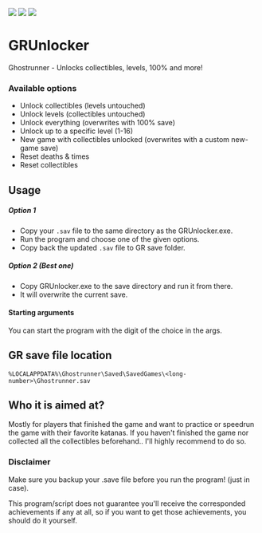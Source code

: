 [![](https://img.shields.io/badge/Jack-Unlocked-green)](https://github.com/Dmgvol/GRUnlocker/) [![](https://img.shields.io/badge/Discord-GRSR-red)](https://discord.com/invite/eZRz3Q5) ![](https://img.shields.io/github/downloads/dmgvol/grunlocker/total)



# GRUnlocker
Ghostrunner - Unlocks collectibles, levels, 100% and more!

### Available options
- Unlock collectibles (levels untouched)
- Unlock levels (collectibles untouched)
- Unlock everything (overwrites with 100% save)
- Unlock up to a specific level (1-16)
- New game with collectibles unlocked (overwrites with a custom new-game save)
- Reset deaths & times
- Reset collectibles

## Usage
##### Option 1
- Copy your ```.sav``` file to the same directory as the GRUnlocker.exe.
- Run the program and choose one of the given options.
- Copy back the updated ```.sav``` file to GR save folder.

##### Option 2 (Best one)
- Copy GRUnlocker.exe to the save directory and run it from there.
- It will overwrite the current save.

#### Starting arguments
You can start the program with the digit of the choice in the args.

## GR save file location
```%LOCALAPPDATA%\Ghostrunner\Saved\SavedGames\<long-number>\Ghostrunner.sav```

## Who it is aimed at?
Mostly for players that finished the game and want to practice or speedrun the game with their favorite katanas.
If you haven't finished the game nor collected all the collectibles beforehand.. I'll highly recommend to do so.

### Disclaimer
Make sure you backup your .save file before you run the program! (just in case).

This program/script does not guarantee you'll receive the corresponded achievements if any at all, so if you want to get those achievements, you should do it yourself.
